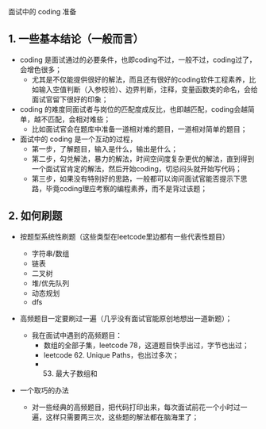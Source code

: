 
面试中的 coding 准备

## 1. 一些基本结论（一般而言）

- coding 是面试通过的必要条件，也即coding不过，一般不过，coding过了，会增色很多；
    - 尤其是不仅能提供很好的解法，而且还有很好的coding软件工程素养，比如输入空值判断（入参校验）、边界判断，注释，变量函数类的命名，会给面试官留下很好的印象；
- coding 的难度同面试者与岗位的匹配度成反比，也即越匹配，coding会越简单，越不匹配，会相对难些；
    - 比如面试官会在题库中准备一道相对难的题目，一道相对简单的题目；
- 面试中的 coding 是一个互动的过程，
    - 第一步，了解题目，输入是什么，输出是什么；
    - 第二步，勾兑解法，暴力的解法，时间空间度复杂更优的解法，直到得到一个面试官肯定的解法，然后开始coding，切忌闷头就开始写代码；
    - 第三步，如果没有特别好的思路，一般都可以询问面试官能否提示下思路，毕竟coding理应考察的编程素养，而不是背过该题；

## 2. 如何刷题

- 按题型系统性刷题（这些类型在leetcode里边都有一些代表性题目）
    - 字符串/数组
    - 链表
    - 二叉树
    - 堆/优先队列
    - 动态规划
    - dfs

- 高频题目一定要刷过一遍（几乎没有面试官能原创地想出一道新题）；
    - 我在面试中遇到的高频题目：
        - 数组的全部子集，leetcode 78，这道题目快手出过，字节也出过；
        - leetcode 62. Unique Paths，也出过多次；
        - 53. 最大子数组和

- 一个取巧的办法
    - 对一些经典的高频题目，把代码打印出来，每次面试前花一个小时过一遍，这样只需要两三次，这些题的解法都在脑海里了；
